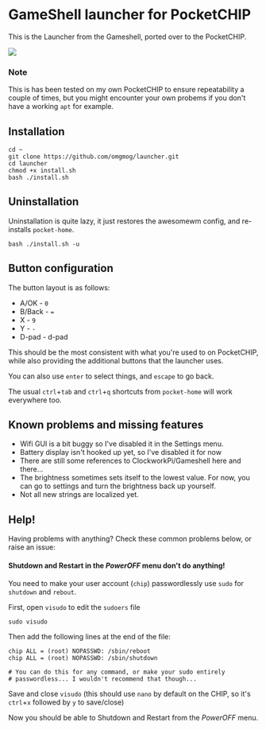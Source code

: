 # GameShell launcher for PocketCHIP

This is the Launcher from the Gameshell, ported over to the PocketCHIP.

![](https://media.discordapp.net/attachments/422472890441793539/585821529913425923/2019-06-05-132318_480x272_scrot.png)

### Note

This is has been tested on my own PocketCHIP to ensure repeatability a couple of times, but you might encounter your own probems if you don't have a working `apt` for example.

## Installation

```
cd ~
git clone https://github.com/omgmog/launcher.git
cd launcher
chmod +x install.sh
bash ./install.sh
```

## Uninstallation

Uninstallation is quite lazy, it just restores the awesomewm config, and re-installs `pocket-home`.

```
bash ./install.sh -u
```

## Button configuration

The button layout is as follows:

- A/OK - `0`
- B/Back - `=`
- X - `9`
- Y - `-`
- D-pad - d-pad

This should be the most consistent with what you're used to on PocketCHIP, while also providing the additional buttons that the launcher uses.

You can also use `enter` to select things, and `escape` to go back.

The usual `ctrl`+`tab` and `ctrl`+`q` shortcuts from `pocket-home` will work everywhere too.

## Known problems and missing features

- Wifi GUI is a bit buggy so I've disabled it in the Settings menu.
- Battery display isn't hooked up yet, so I've disabled it for now
- There are still some references to ClockworkPi/Gameshell here and there...
- The brightness sometimes sets itself to the lowest value. For now, you can go to settings and turn the brightness back up yourself.
- Not all new strings are localized yet.

## Help!

Having problems with anything? Check these common problems below, or raise an issue:

#### Shutdown and Restart in the _PowerOFF_ menu don't do anything!

You need to make your user account (`chip`) passwordlessly use `sudo` for `shutdown` and `rebout`.

First, open `visudo` to edit the `sudoers` file

```
sudo visudo
``` 

Then add the following lines at the end of the file:

```
chip ALL = (root) NOPASSWD: /sbin/reboot
chip ALL = (root) NOPASSWD: /sbin/shutdown

# You can do this for any command, or make your sudo entirely
# passwordless... I wouldn't recommend that though...
```

Save and close `visudo` (this should use `nano` by default on the CHIP, so it's `ctrl`+`x` followed by `y` to save/close)

Now you should be able to Shutdown and Restart from the _PowerOFF_ menu.
